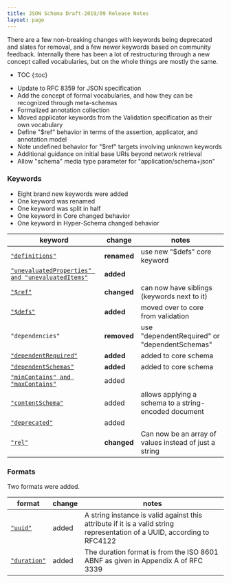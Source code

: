 ```yaml
---
title: JSON Schema Draft-2019/09 Release Notes
layout: page
---
```


There are a few non-breaking changes with keywords being deprecated and slates
for removal, and a few newer keywords based on community feedback. Internally
there has been a lot of restructuring through a new concept called vocabularies,
but on the whole things are mostly the same.

* TOC
{:toc}

- Update to RFC 8359 for JSON specification
- Add the concept of formal vocabularies, and how they can be recognized through meta-schemas
- Formalized annotation collection
- Moved applicator keywords from the Validation specification as their own vocabulary
- Define "$ref" behavior in terms of the assertion, applicator, and annotation model
- Note undefined behavior for "$ref" targets involving unknown keywords
- Additional guidance on initial base URIs beyond network retrieval
- Allow "schema" media type parameter for "application/schema+json"

### Keywords

* Eight brand new keywords were added
* One keyword was renamed
* One keyword was split in half
* One keyword in Core changed behavior
* One keyword in Hyper-Schema changed behavior

keyword | change | notes
---- | ---- | ----
[`"definitions"`](json-schema-core.html#rfc.section.TODO) | **renamed** | use new "$defs" core keyword
[`"unevaluatedProperties" and "unevaluatedItems"`](json-schema-core.html#rfc.section.TODO) | **added** |
[`"$ref"`](json-schema-core.html#rfc.section.TODO) | **changed** | can now have siblings (keywords next to it)
[`"$defs"`](json-schema-core.html#rfc.section.10.TODO) | **added** | moved over to core from validation
`"dependencies"` | **removed** | use "dependentRequired" or "dependentSchemas"
[`"dependentRequired"`](json-schema-core.html#rfc.section.10.TODO) | **added** | added to core schema
[`"dependentSchemas"`](json-schema-core.html#rfc.section.10.TODO) | **added** | added to core schema
[`"minContains" and "maxContains"`](json-schema-validation.html#rfc.section.TODO) | added |
[`"contentSchema"`](json-schema-validation.html#rfc.section.TODO) | added | allows applying a schema to a string-encoded document
[`"deprecated"`](json-schema-validation.html#rfc.section.TODO) | added |
[`"rel"`](json-schema-hyperschema.html#rfc.section.TODO) | **changed** | Can now be an array of values instead of just a string

### Formats

Two formats were added.

format | change | notes
---- | ---- | ----
[`"uuid"`](json-schema-validation.html#rfc.section.7.3.5) | added | A string instance is valid against this attribute if it is a valid string representation of a UUID, according to RFC4122
[`"duration"`](json-schema-validation.html#rfc.section.7.3.5) | added | The duration format is from the ISO 8601 ABNF as given in Appendix A of RFC 3339

